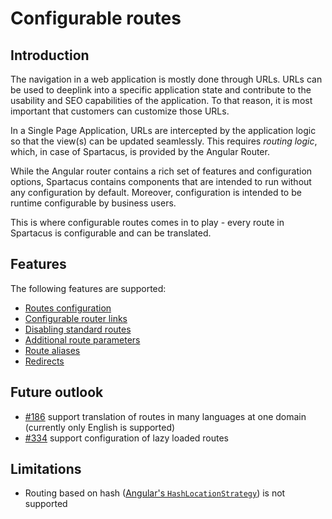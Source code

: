 # Configurable routes

## Introduction

The navigation in a web application is mostly done through URLs. URLs can be used to deeplink into a specific application state and contribute to the usability and SEO capabilities of the application. To that reason, it is most important that customers can customize those URLs.

In a Single Page Application, URLs are intercepted by the application logic so that the view(s) can be updated seamlessly. This requires *routing logic*, which, in case of Spartacus, is provided by the Angular Router.

While the Angular router contains a rich set of features and configuration options, Spartacus contains components that are intended to run without any configuration by default. Moreover, configuration is intended to be runtime configurable by business users.

This is where configurable routes comes in to play - every route in Spartacus is configurable and can be translated.

## Features

The following features are supported:

- [Routes configuration](./docs/routes-configuration.md)
- [Configurable router links](./docs/configurable-router-links.md)
- [Disabling standard routes](./docs/disabling-standard-routes.md)
- [Additional route parameters](./docs/additional-route-parameters.md)
- [Route aliases](./docs/route-aliases.md)
- [Redirects](./docs/redirects.md)

## Future outlook

- [#186](https://github.com/SAP/cloud-commerce-spartacus-storefront/issues/186) support translation of routes in many languages at one domain (currently only English is supported)
- [#334](https://github.com/SAP/cloud-commerce-spartacus-storefront/issues/334) support configuration of lazy loaded routes

## Limitations

- Routing based on hash ([Angular's `HashLocationStrategy`](https://angular.io/guide/router#appendix-locationstrategy-and-browser-url-styles)) is not supported